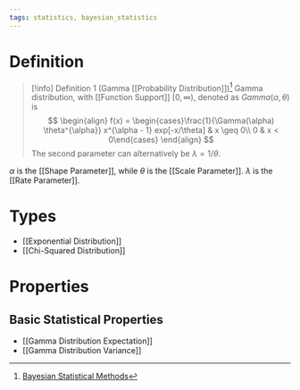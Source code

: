 ```yaml
---
tags: statistics, bayesian_statistics
---
```


# Definition

> [!info] Definition 1 (Gamma [[Probability Distribution]])[^1]
> Gamma distribution, with [[Function Support]] $[0, \infty)$, denoted as $Gamma(\alpha, \theta)$ is 
> $$
> \begin{align}
> f(x) = \begin{cases}\frac{1}{\Gamma(\alpha) \theta^{\alpha}} x^{\alpha - 1} exp[-x/\theta] & x \geq 0\\ 0 & x < 0\end{cases}
> \end{align}
> $$
> The second parameter can alternatively be $\lambda = 1 / \theta$.

$\alpha$ is the [[Shape Parameter]], while $\theta$ is the [[Scale Parameter]]. $\lambda$ is the [[Rate Parameter]].

# Types
- [[Exponential Distribution]]
- [[Chi-Squared Distribution]]

# Properties
## Basic Statistical Properties
- [[Gamma Distribution Expectation]]
- [[Gamma Distribution Variance]]

[^1]: [Bayesian Statistical Methods](zotero://open-pdf/library/items/ELV3M9SP?page=21)